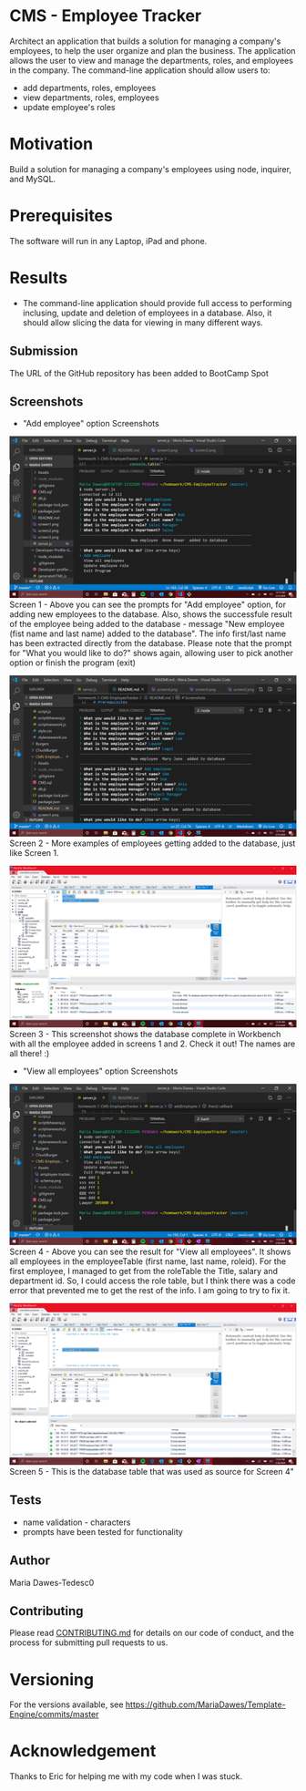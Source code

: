 # CMS - Employee Tracker
Architect an application that builds a solution for managing a company's employees, to help the user organize and plan the business. The application allows the user to view and manage the departments, roles, and employees in the company. 
The command-line application should allow users to: 
- add departments, roles, employees 
- view departments, roles, employees 
- update employee's roles


# Motivation
Build a solution for managing a company's employees using node, inquirer, and MySQL. 

# Prerequisites
The software will run in any Laptop, iPad and phone.

# Results 
*  The command-line application should provide full access to performing inclusing, update and deletion of employees in a database. Also, it should allow slicing the data for viewing in many different ways.


## Submission 
 The URL of the GitHub repository has been added to BootCamp Spot

## Screenshots


* "Add employee" option Screenshots

![alt text](./screen1.png "Logo Title Text 1")
Screen 1 - Above you can see the prompts for "Add employee" option, for adding new employees to the database. Also, shows the successfule result of the employee being added to the database - message "New employee (fist name and last name)  added to the database". The info first/last name has been extracted directly from the database. Please note that the prompt for "What you would like to do?" shows again, allowing user to pick another option or finish the program (exit) 

![alt text](./screen2.png "Logo Title Text 5")
Screen 2 - More examples of employees getting added to the database, just like Screen 1.

![alt text](./screen3.png "Logo Title Text 6")
Screen 3 - This screenshot shows the database complete in Workbench with all the employee added in screens 1 and 2. Check it out! The names are all there! :)



* "View all employees" option Screenshots

![alt text](./screen4.png "Logo Title Text 2")
Screen 4 - Above you can see the result for "View all employees".  It shows all employees in the employeeTable (first name, last name, roleid). For the first employee, I managed to get from the roleTable the Title, salary and department id. So, I could access the role table, but I think there was a code error that prevented me to get the rest of the info. I am going to try to fix it.  

![alt text](./screen5.png "Logo Title Text 3")
Screen 5 - This is the database table that was used as source for Screen 4"


## Tests 
* name validation - characters
* prompts have been tested for functionality


## Author
Maria Dawes-Tedesc0

## Contributing
Please read [CONTRIBUTING.md](https://gist.github.com/PurpleBooth/b24679402957c63ec426) for details on our code of conduct, and the process for submitting pull requests to us.

# Versioning
For the versions available, see https://github.com/MariaDawes/Template-Engine/commits/master

# Acknowledgement
Thanks to Eric for helping me with my code when I was stuck.


